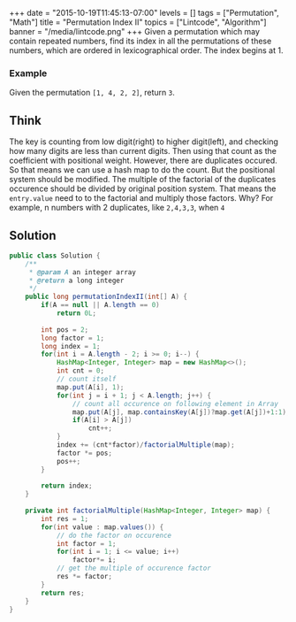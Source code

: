 +++
date = "2015-10-19T11:45:13-07:00"
levels = []
tags = ["Permutation", "Math"]
title = "Permutation Index II"
topics = ["Lintcode", "Algorithm"]
banner = "/media/lintcode.png"
+++
Given a permutation which may contain repeated numbers, find its index in all the permutations of these numbers, which are ordered in lexicographical order. The index begins at 1.

<!--more-->

### Example
Given the permutation `[1, 4, 2, 2]`, return `3`.

## Think
The key is counting from low digit(right) to higher digit(left), and checking how many digits are less than current digits. Then using that count as the coefficient with positional weight. However, there are duplicates occured. So that means we can use a hash map to do the count.
But the positional system should be modified. The multiple of the factorial of the duplicates occurence should be divided by original position system. That means the `entry.value` need to to the factorial and multiply those factors.
Why? For example, n numbers with 2 duplicates, like `2,4,3,3`, when `4`

## Solution

```java
public class Solution {
    /**
     * @param A an integer array
     * @return a long integer
     */
    public long permutationIndexII(int[] A) {
        if(A == null || A.length == 0)
            return 0L;
        
        int pos = 2;
        long factor = 1;
        long index = 1;
        for(int i = A.length - 2; i >= 0; i--) {
            HashMap<Integer, Integer> map = new HashMap<>();
            int cnt = 0;
            // count itself
            map.put(A[i], 1);
            for(int j = i + 1; j < A.length; j++) {
                // count all occurence on following element in Array
                map.put(A[j], map.containsKey(A[j])?map.get(A[j])+1:1);
                if(A[i] > A[j])
                    cnt++;
            }
            index += (cnt*factor)/factorialMultiple(map);
            factor *= pos;
            pos++;
        }
        
        return index;
    }
    
    private int factorialMultiple(HashMap<Integer, Integer> map) {
        int res = 1;
        for(int value : map.values()) {
            // do the factor on occurence
            int factor = 1;
            for(int i = 1; i <= value; i++)
                factor*= i;
            // get the multiple of occurence factor
            res *= factor;
        }
        return res;
    }
}
```